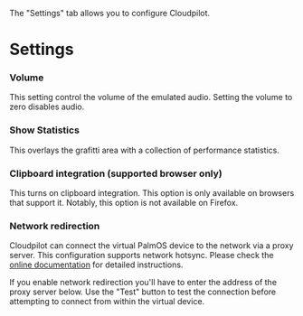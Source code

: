 The "Settings" tab allows you to configure Cloudpilot.

# Settings

### Volume

This setting control the volume of the emulated audio. Setting the volume to zero
disables audio.

### Show Statistics

This overlays the grafitti area with a collection of performance statistics.

### Clipboard integration (supported browser only)

This turns on clipboard integration. This option is only available on browsers that
support it. Notably, this option is not available on Firefox.

### Network redirection

Cloudpilot can connect the virtual PalmOS device to the network via
a proxy server. This configuration supports network hotsync. Please check the
[online documentation](https://github.com/cloudpilot-emu/cloudpilot/blob/master/doc/networking.md)
for detailed instructions.

If you enable network redirection you'll have to enter the address of the proxy
server below. Use the "Test" button to test the connection before attempting to
connect from within the virtual device.
